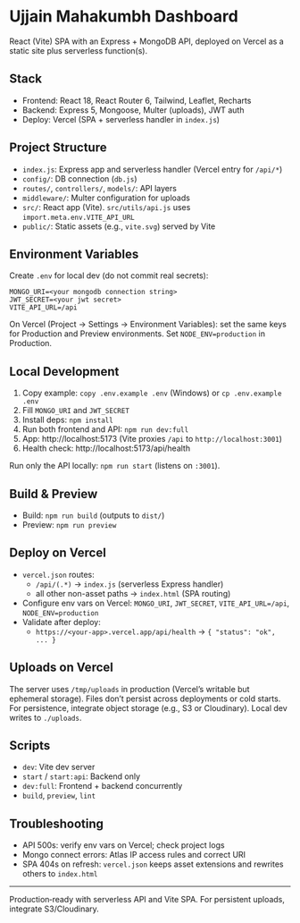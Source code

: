 # Ujjain Mahakumbh Dashboard

React (Vite) SPA with an Express + MongoDB API, deployed on Vercel as a static site plus serverless function(s).

## Stack
- Frontend: React 18, React Router 6, Tailwind, Leaflet, Recharts
- Backend: Express 5, Mongoose, Multer (uploads), JWT auth
- Deploy: Vercel (SPA + serverless handler in `index.js`)

## Project Structure
- `index.js`: Express app and serverless handler (Vercel entry for `/api/*`)
- `config/`: DB connection (`db.js`)
- `routes/`, `controllers/`, `models/`: API layers
- `middleware/`: Multer configuration for uploads
- `src/`: React app (Vite). `src/utils/api.js` uses `import.meta.env.VITE_API_URL`
- `public/`: Static assets (e.g., `vite.svg`) served by Vite

## Environment Variables
Create `.env` for local dev (do not commit real secrets):

```
MONGO_URI=<your mongodb connection string>
JWT_SECRET=<your jwt secret>
VITE_API_URL=/api
```

On Vercel (Project → Settings → Environment Variables): set the same keys for Production and Preview environments. Set `NODE_ENV=production` in Production.

## Local Development
1. Copy example: `copy .env.example .env` (Windows) or `cp .env.example .env`
2. Fill `MONGO_URI` and `JWT_SECRET`
3. Install deps: `npm install`
4. Run both frontend and API: `npm run dev:full`
5. App: http://localhost:5173 (Vite proxies `/api` to `http://localhost:3001`)
6. Health check: http://localhost:5173/api/health

Run only the API locally: `npm run start` (listens on `:3001`).

## Build & Preview
- Build: `npm run build` (outputs to `dist/`)
- Preview: `npm run preview`

## Deploy on Vercel
- `vercel.json` routes:
  - `/api/(.*)` → `index.js` (serverless Express handler)
  - all other non-asset paths → `index.html` (SPA routing)
- Configure env vars on Vercel: `MONGO_URI`, `JWT_SECRET`, `VITE_API_URL=/api`, `NODE_ENV=production`
- Validate after deploy:
  - `https://<your-app>.vercel.app/api/health` → `{ "status": "ok", ... }`

## Uploads on Vercel
The server uses `/tmp/uploads` in production (Vercel’s writable but ephemeral storage). Files don’t persist across deployments or cold starts. For persistence, integrate object storage (e.g., S3 or Cloudinary). Local dev writes to `./uploads`.

## Scripts
- `dev`: Vite dev server
- `start` / `start:api`: Backend only
- `dev:full`: Frontend + backend concurrently
- `build`, `preview`, `lint`

## Troubleshooting
- API 500s: verify env vars on Vercel; check project logs
- Mongo connect errors: Atlas IP access rules and correct URI
- SPA 404s on refresh: `vercel.json` keeps asset extensions and rewrites others to `index.html`

---
Production‑ready with serverless API and Vite SPA. For persistent uploads, integrate S3/Cloudinary.

